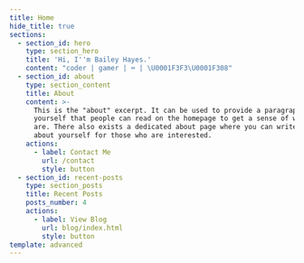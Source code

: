 ```yaml
---
title: Home
hide_title: true
sections:
  - section_id: hero
    type: section_hero
    title: 'Hi, I''m Bailey Hayes.'
    content: "coder | gamer | ⌨️ | \U0001F3F3️‍\U0001F308"
  - section_id: about
    type: section_content
    title: About
    content: >-
      This is the "about" excerpt. It can be used to provide a paragraph about
      yourself that people can read on the homepage to get a sense of who you
      are. There also exists a dedicated about page where you can write more
      about yourself for those who are interested.
    actions:
      - label: Contact Me
        url: /contact
        style: button
  - section_id: recent-posts
    type: section_posts
    title: Recent Posts
    posts_number: 4
    actions:
      - label: View Blog
        url: blog/index.html
        style: button
template: advanced
---
```

